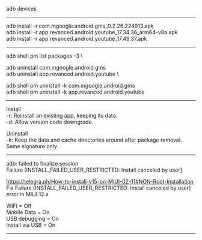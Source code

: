 
adb devices

-------------------------------------------------------------------------------

adb install -r com.mgoogle.android.gms_0.2.26.224913.apk \
adb install -r app.revanced.android.youtube_17.34.36_arm64-v8a.apk \
adb install -r app.revanced.android.youtube_17.49.37.apk

-------------------------------------------------------------------------------

adb shell pm list packages -3 \

adb uninstall com.mgoogle.android.gms \
adb uninstall app.revanced.android.youtube \

adb shell pm uninstall -k com.mgoogle.android.gms \
adb shell pm uninstall -k app.revanced.android.youtube

-------------------------------------------------------------------------------

Install \
-r: Reinstall an existing app, keeping its data. \
-d: Allow version code downgrade.

Uninstall \
-k: Keep the data and cache directories around after package removal. Same signature only.

-------------------------------------------------------------------------------

adb: failed to finalize session \
Failure [INSTALL_FAILED_USER_RESTRICTED: Install canceled by user]

https://telegra.ph/How-to-install-v15-on-MIUI-02-11#NON-Root-Installation \
Fix Failure [INSTALL_FAILED_USER_RESTRICTED: Install canceled by user] error in MIUI 12.x

WIFI = Off \
Mobile Data = On \
USB debugging = On \
Install via USB = On

-------------------------------------------------------------------------------



